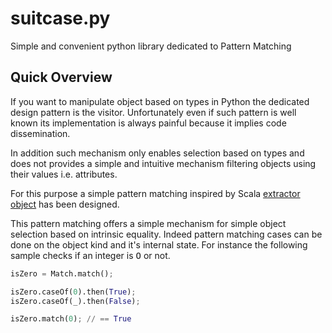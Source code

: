 suitcase.py
===========

Simple and convenient python library dedicated to Pattern Matching 

Quick Overview
--------------

If you  want  to  manipulate object  based  on  types  in Python   the
dedicated design  pattern is the visitor.   Unfortunately even if such
pattern is well known its implementation is  always painful because it
implies code dissemination.

In  addition such mechanism only enables  selection based on types and
does not provides  a simple and  intuitive mechanism filtering objects
using their values i.e. attributes.

For  this   purpose   a simple  pattern    matching  inspired by Scala
[extractor  object](http://www.scala-lang.org/node/112)   has     been
designed.

This pattern matching offers   a  simple mechanism for   simple object
selection based on intrinsic equality.   Indeed pattern matching cases
can be done on the object  kind and it's  internal state. For instance
the following sample checks if an integer is <tt>O</tt> or not.

``` python
isZero = Match.match();

isZero.caseOf(0).then(True);
isZero.caseOf(_).then(False);

isZero.match(0); // == True
```

